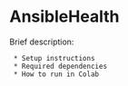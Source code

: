 # AnsibleHealth

Brief description:


     * Setup instructions
     * Required dependencies
     * How to run in Colab
